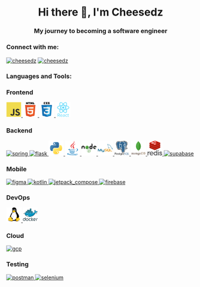 <h1 align="center">Hi there 👋, I'm Cheesedz </h1>
<h3 align="center">My journey to becoming a software engineer</h3>
 
<h3 align="left">Connect with me:</h3>
<p align="left">
<a href="https://github.com/cheesedz" target="blank"><img align="center" src="https://cdn4.iconfinder.com/data/icons/iconsimple-logotypes/512/github-512.png" alt="cheesedz" height="40" width="40" /></a>
<a href="https://www.facebook.com/cheesedz86" target="blank"><img align="center" src="https://raw.githubusercontent.com/rahuldkjain/github-profile-readme-generator/master/src/images/icons/Social/facebook.svg" alt="cheesedz" height="40" width="40" /></a>
</p>

<h3 align="left">Languages and Tools:</h3>

</p>
<h3 align="left">Frontend</h3>
<p align="left">
<a href="https://developer.mozilla.org/en-US/docs/Web/JavaScript" target="_blank" rel="noreferrer"> <img src="https://raw.githubusercontent.com/devicons/devicon/master/icons/javascript/javascript-original.svg" alt="javascript" width="40" height="40"/> </a>
<a href="https://www.w3.org/html/" target="_blank" rel="noreferrer"> <img src="https://raw.githubusercontent.com/devicons/devicon/master/icons/html5/html5-original-wordmark.svg" alt="html5" width="40" height="40"/> </a>
<a href="https://www.w3schools.com/css/" target="_blank" rel="noreferrer"> <img src="https://raw.githubusercontent.com/devicons/devicon/master/icons/css3/css3-original-wordmark.svg" alt="css3" width="40" height="40"/> </a>
<a href="https://reactjs.org/" target="_blank" rel="noreferrer"> <img src="https://raw.githubusercontent.com/devicons/devicon/master/icons/react/react-original-wordmark.svg" alt="react" width="40" height="40"/> </a>
</p>

<h3 align="left">Backend</h3>
<p align="left">
<a href="https://spring.io/" target="_blank" rel="noreferrer"> <img src="https://media.licdn.com/dms/image/D4D12AQEICFOK-z0akA/article-cover_image-shrink_720_1280/0/1656604745399?e=2147483647&v=beta&t=-Fjm5QYiJOJNzJ89xGv9VYPNxMNxqIX4jscMWXB6VaM" alt="spring" width="40" height="40"/> </a>
<a href="https://flask.palletsprojects.com/en/3.0.x/" target="_blank" rel="noreferrer"> <img src="https://flask.palletsprojects.com/en/3.0.x/_images/flask-horizontal.png" alt="flask" height="40"/> </a>
<a href="https://www.python.org" target="_blank" rel="noreferrer"> <img src="https://raw.githubusercontent.com/devicons/devicon/master/icons/python/python-original.svg" alt="python" width="40" height="40"/> </a>
<a href="https://www.java.com" target="_blank" rel="noreferrer"> <img src="https://raw.githubusercontent.com/devicons/devicon/master/icons/java/java-original.svg" alt="java" width="40" height="40"/> </a>
<a href="https://nodejs.org" target="_blank" rel="noreferrer"> <img src="https://raw.githubusercontent.com/devicons/devicon/master/icons/nodejs/nodejs-original-wordmark.svg" alt="nodejs" width="40" height="40"/> </a>
<a href="https://www.mysql.com/" target="_blank" rel="noreferrer"> <img src="https://raw.githubusercontent.com/devicons/devicon/master/icons/mysql/mysql-original-wordmark.svg" alt="mysql" width="40" height="40"/> </a>
<a href="https://www.postgresql.org" target="_blank" rel="noreferrer"> <img src="https://raw.githubusercontent.com/devicons/devicon/master/icons/postgresql/postgresql-original-wordmark.svg" alt="postgresql" width="40" height="40"/> </a>
<a href="https://www.mongodb.com/" target="_blank" rel="noreferrer"> <img src="https://raw.githubusercontent.com/devicons/devicon/master/icons/mongodb/mongodb-original-wordmark.svg" alt="mongodb" width="40" height="40"/> </a>
<a href="https://redis.io" target="_blank" rel="noreferrer"> <img src="https://raw.githubusercontent.com/devicons/devicon/master/icons/redis/redis-original-wordmark.svg" alt="redis" width="40" height="40"/> </a>
<a href="https://supabase.com/" target="_blank" rel="noreferrer"> <img src="https://cf.appdrag.com/dashboard-openvm-clo-b2d42c/uploads/supabase-TAiY.png" alt="supabase" width="40" height="40"/> </a>

<h3 align="left">Mobile</h3>
<p align="left">
<a href="https://www.figma.com/" target="_blank" rel="noreferrer"> <img src="https://www.vectorlogo.zone/logos/figma/figma-icon.svg" alt="figma" width="40" height="40"/> </a>
<a href="https://kotlinlang.org/" target="_blank" rel="noreferrer"> <img src="https://cdn.worldvectorlogo.com/logos/kotlin-2.svg" alt="kotlin" width="40" height="40"/> </a>
<a href="https://m3.material.io/develop/android/jetpack-compose" target="_blank" rel="noreferrer"> <img src="https://hadiyarajesh.com/wp-content/uploads/2023/02/jetpack-compose-icon_RGB.png" alt="jetpack_compose" width="50" height="50"/> </a>
<a href="https://firebase.google.com/" target="_blank" rel="noreferrer"> <img src="https://www.vectorlogo.zone/logos/firebase/firebase-icon.svg" alt="firebase" width="40" height="40"/> </a>
</p>
<h3 align="left">DevOps</h3>
<p align="left">
<a href="https://www.linux.org/" target="_blank" rel="noreferrer"> <img src="https://raw.githubusercontent.com/devicons/devicon/master/icons/linux/linux-original.svg" alt="linux" width="40" height="40"/> </a>
<a href="https://www.docker.com/" target="_blank" rel="noreferrer"> <img src="https://raw.githubusercontent.com/devicons/devicon/master/icons/docker/docker-original-wordmark.svg" alt="docker" width="40" height="40"/> </a>
</p>
<h3 align="left">Cloud</h3>
<p align="left">
<a href="https://cloud.google.com" target="_blank" rel="noreferrer"> <img src="https://www.vectorlogo.zone/logos/google_cloud/google_cloud-icon.svg" alt="gcp" width="40" height="40"/> </a>
<h3 align="left">Testing</h3>
<p align="left">
<a href="https://postman.com" target="_blank" rel="noreferrer"> <img src="https://www.vectorlogo.zone/logos/getpostman/getpostman-icon.svg" alt="postman" width="40" height="40"/>
<a href="https://www.selenium.dev" target="_blank" rel="noreferrer"> <img src="https://raw.githubusercontent.com/detain/svg-logos/780f25886640cef088af994181646db2f6b1a3f8/svg/selenium-logo.svg" alt="selenium" width="40" height="40"/> </a>
</p>
